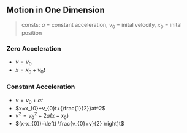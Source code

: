 ## Motion in One Dimension

>  consts: $a$ = constant acceleration, $v_{0}$ = inital velocity, $x_{0}$ = inital position

### Zero Acceleration

- $v=v_{0}$
- $x=x_{0}+v_{0}t$

### Constant Acceleration

- $v=v_{0}+at$
- $x=x_{0}+v_{0}t+{\frac{1}{2}}at^2$
- $v^2=v_{0}^2+2a(x-x_{0})$
- $(x-x_{0})=\left( \frac{v_{0}+v}{2} \right)t$